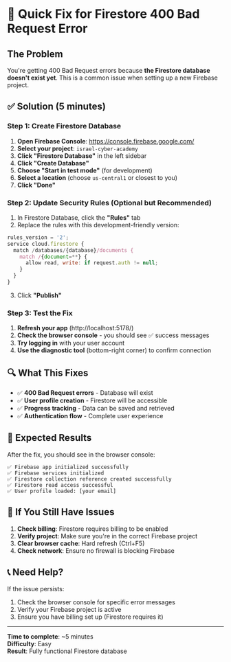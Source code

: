 # 🚀 Quick Fix for Firestore 400 Bad Request Error

## The Problem
You're getting 400 Bad Request errors because **the Firestore database doesn't exist yet**. This is a common issue when setting up a new Firebase project.

## ✅ Solution (5 minutes)

### Step 1: Create Firestore Database
1. **Open Firebase Console**: https://console.firebase.google.com/
2. **Select your project**: `israel-cyber-academy`
3. **Click "Firestore Database"** in the left sidebar
4. **Click "Create Database"**
5. **Choose "Start in test mode"** (for development)
6. **Select a location** (choose `us-central1` or closest to you)
7. **Click "Done"**

### Step 2: Update Security Rules (Optional but Recommended)
1. In Firestore Database, click the **"Rules"** tab
2. Replace the rules with this development-friendly version:

```javascript
rules_version = '2';
service cloud.firestore {
  match /databases/{database}/documents {
    match /{document=**} {
      allow read, write: if request.auth != null;
    }
  }
}
```

3. Click **"Publish"**

### Step 3: Test the Fix
1. **Refresh your app** (http://localhost:5178/)
2. **Check the browser console** - you should see ✅ success messages
3. **Try logging in** with your user account
4. **Use the diagnostic tool** (bottom-right corner) to confirm connection

## 🔍 What This Fixes

- ✅ **400 Bad Request errors** - Database will exist
- ✅ **User profile creation** - Firestore will be accessible
- ✅ **Progress tracking** - Data can be saved and retrieved
- ✅ **Authentication flow** - Complete user experience

## 🎯 Expected Results

After the fix, you should see in the browser console:
```
✅ Firebase app initialized successfully
✅ Firebase services initialized
✅ Firestore collection reference created successfully
✅ Firestore read access successful
✅ User profile loaded: [your email]
```

## 🚨 If You Still Have Issues

1. **Check billing**: Firestore requires billing to be enabled
2. **Verify project**: Make sure you're in the correct Firebase project
3. **Clear browser cache**: Hard refresh (Ctrl+F5)
4. **Check network**: Ensure no firewall is blocking Firebase

## 📞 Need Help?

If the issue persists:
1. Check the browser console for specific error messages
2. Verify your Firebase project is active
3. Ensure you have billing set up (Firestore requires it)

---

**Time to complete**: ~5 minutes  
**Difficulty**: Easy  
**Result**: Fully functional Firestore database 